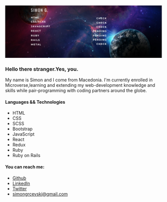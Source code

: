 ![Simon Delivery](./Screen.png)

### Hello there stranger.Yes, you.

My name is Simon and I come from Macedonia. I'm currently enrolled in Microverse,learning and extending 
my web-development knowledge and skills while pair-programming with coding partners around the globe.

####  Languages && Technologies
 - HTML 
 - CSS 
 - SCSS
 - Bootstrap
 - JavaScript
 - React
 - Redux
 - Ruby
 - Ruby on Rails

#### You can reach me:
- [Github](https://github.com/SimonGrchevski)
- [LinkedIn](https://www.linkedin.com/in/simon-grchevski-682935209/)
- [Twitter](https://twitter.com/grchevski)
- simongrcevski@gmail.com

<!--
**SimonGrchevski/SimonGrchevski** is a ✨ _special_ ✨ repository because its `README.md` (this file) appears on your GitHub profile.

Here are some ideas to get you started:

- 🔭 I’m currently working on ...
- 🌱 I’m currently learning ...
- 👯 I’m looking to collaborate on ...
- 🤔 I’m looking for help with ...
- 💬 Ask me about ...
- 📫 How to reach me: ...
- 😄 Pronouns: ...
- ⚡ Fun fact: ...
-->
